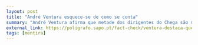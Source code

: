 ```yaml
---
layout: post
title: "André Ventura esquece-se de como se conta"
summary: "André Ventura afirma que metade dos dirigentes do Chega são mulheres. Contudo, apenas 3 em 11 (27%, quase um quarto) são mulheres"
external_link: https://poligrafo.sapo.pt/fact-check/ventura-destaca-que-quatro-em-oito-membros-da-direcao-do-chega-sao-mulheres-verdadeiro-ou-falso
tags: [mentira]
---
```

